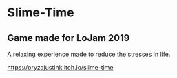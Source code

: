# Slime-Time

## Game made for LoJam 2019
A relaxing experience made to reduce the stresses in life.

https://oryzajustink.itch.io/slime-time
